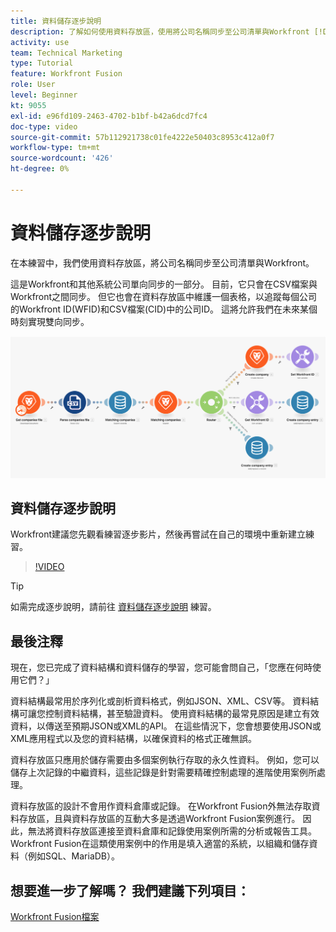 ```yaml
---
title: 資料儲存逐步說明
description: 了解如何使用資料存放區，使用將公司名稱同步至公司清單與Workfront [!DNL Adobe Workfront Fusion].
activity: use
team: Technical Marketing
type: Tutorial
feature: Workfront Fusion
role: User
level: Beginner
kt: 9055
exl-id: e96fd109-2463-4702-b1bf-b42a6dcd7fc4
doc-type: video
source-git-commit: 57b112921738c01fe4222e50403c8953c412a0f7
workflow-type: tm+mt
source-wordcount: '426'
ht-degree: 0%

---
```


# 資料儲存逐步說明

在本練習中，我們使用資料存放區，將公司名稱同步至公司清單與Workfront。

這是Workfront和其他系統公司單向同步的一部分。 目前，它只會在CSV檔案與Workfront之間同步。 但它也會在資料存放區中維護一個表格，以追蹤每個公司的Workfront ID(WFID)和CSV檔案(CID)中的公司ID。 這將允許我們在未來某個時刻實現雙向同步。

![融合場景的影像](assets/data-structures-and-data-stores-2.png)

## 資料儲存逐步說明

Workfront建議您先觀看練習逐步影片，然後再嘗試在自己的環境中重新建立練習。

>[!VIDEO](https://video.tv.adobe.com/v/335296/?quality=12&learn=on)

>[!TIP]
>
>如需完成逐步說明，請前往 [資料儲存逐步說明](https://experienceleague.adobe.com/docs/workfront-learn/tutorials-workfront/fusion/exercises/data-stores.html?lang=en) 練習。


## 最後注釋

現在，您已完成了資料結構和資料儲存的學習，您可能會問自己，「您應在何時使用它們？」

資料結構最常用於序列化或剖析資料格式，例如JSON、XML、CSV等。 資料結構可讓您控制資料結構，甚至驗證資料。 使用資料結構的最常見原因是建立有效資料，以傳送至預期JSON或XML的API。 在這些情況下，您會想要使用JSON或XML應用程式以及您的資料結構，以確保資料的格式正確無誤。

資料存放區只應用於儲存需要由多個案例執行存取的永久性資料。 例如，您可以儲存上次記錄的中繼資料，這些記錄是針對需要精確控制處理的進階使用案例所處理。

資料存放區的設計不會用作資料倉庫或記錄。 在Workfront Fusion外無法存取資料存放區，且與資料存放區的互動大多是透過Workfront Fusion案例進行。 因此，無法將資料存放區連接至資料倉庫和記錄使用案例所需的分析或報告工具。 Workfront Fusion在這類使用案例中的作用是填入適當的系統，以組織和儲存資料（例如SQL、MariaDB）。

## 想要進一步了解嗎？ 我們建議下列項目：

[Workfront Fusion檔案](https://experienceleague.adobe.com/docs/workfront/using/adobe-workfront-fusion/workfront-fusion-2.html?lang=en)
